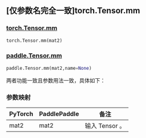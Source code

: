 ## [仅参数名完全一致]torch.Tensor.mm

### [torch.Tensor.mm](https://pytorch.org/docs/stable/generated/torch.Tensor.mm.html)

```python
torch.Tensor.mm(mat2)
```

### [paddle.Tensor.mm](https://www.paddlepaddle.org.cn/documentation/docs/zh/api/paddle/Tensor_cn.html#mm-mat2-name-none)

```python
paddle.Tensor.mm(mat2,name=None)
```

两者功能一致且参数用法一致，具体如下：

### 参数映射

| PyTorch                         | PaddlePaddle                    | 备注                                      |
|---------------------------------|---------------------------------| ----------------------------------------- |
| <font> mat2 </font> | <font> mat2 </font> | 输⼊ Tensor 。   |